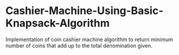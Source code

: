 # Cashier-Machine-Using-Basic-Knapsack-Algorithm
Implementation of coin cashier machine algorithm to return minimum number of coins that add up to the total denomination given.
